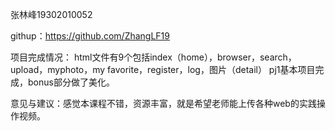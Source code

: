 ﻿张林峰19302010052

githup：https://github.com/ZhangLF19


项目完成情况： html文件有9个包括index（home），browser，search，upload，myphoto，my favorite，register，log，图片（detail） pj1基本项目完成，bonus部分做了美化。

意见与建议：感觉本课程不错，资源丰富，就是希望老师能上传各种web的实践操作视频。